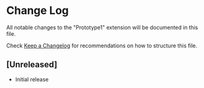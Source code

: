 # Change Log

All notable changes to the "Prototype1" extension will be documented in this file.

Check [Keep a Changelog](http://keepachangelog.com/) for recommendations on how to structure this file.

## [Unreleased]

- Initial release